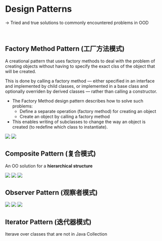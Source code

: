 # Design Patterns

-> Tried and true solutions to commonly encountered problems in OOD

<br>

## Factory Method Pattern (工厂方法模式)

A creational pattern that uses factory methods to deal with the problem of creating objects without having to specify the exact clss of the object that will be created.

This is done by calling a factory method — either specified in an interface and implemented by child classes, or implemented in a base class and optionally overriden by derived classes — rather than calling a constructor.

* The Factory Method design pattern describes how to solve such problems:
  * Define a separate operation (factory method) for creating an object
  * Create an object by calling a factory method
* This enables writing of subclasses to change the way an object is created (to redefine which class to instantiate).

<img src="https://github.com/Ziang-Lu/edX-Software-Object-Oriented-Design/blob/master/3-Design%20Patterns/1-Factory%20Method%20Pattern/factory_method_pattern.jpg?raw=true">

<img src="https://github.com/Ziang-Lu/edX-Software-Object-Oriented-Design/blob/master/3-Design%20Patterns/1-Factory%20Method%20Pattern/MazeGame-Room%20Example.png?raw=true">

<br>

## Composite Pattern (复合模式)

An OO solution for a **hierarchical structure**

<img src="https://github.com/Ziang-Lu/edX-Software-Object-Oriented-Design/blob/master/3-Design%20Patterns/2-Composite Pattern/composite_pattern.png?raw=true">

<img src="https://github.com/Ziang-Lu/edX-Software-Object-Oriented-Design/blob/master/3-Design%20Patterns/2-Composite Pattern/Composite%20Pattern.png?raw=true">

<img src="https://github.com/Ziang-Lu/edX-Software-Object-Oriented-Design/blob/master/3-Design%20Patterns/2-Composite Pattern/Topic-Lecture-Video%20Example.png?raw=true">

<br>

## Observer Pattern (观察者模式)

<img src="https://github.com/Ziang-Lu/edX-Software-Object-Oriented-Design/blob/master/3-Design%20Patterns/3-Observer%20Pattern/observer_pattern.png?raw=true">

<img src="https://github.com/Ziang-Lu/edX-Software-Object-Oriented-Design/blob/master/3-Design%20Patterns/3-Observer%20Pattern/Observer Pattern.png?raw=true">

<img src="https://github.com/Ziang-Lu/edX-Software-Object-Oriented-Design/blob/master/3-Design Patterns/3-Observer Pattern/Java_Observable_Observer.png?raw=true">

<br>

## Iterator Pattern (迭代器模式)

Iterave over classes that are not in Java Collection